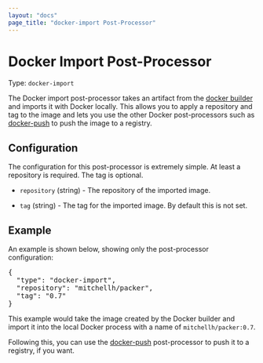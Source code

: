 ```yaml
---
layout: "docs"
page_title: "docker-import Post-Processor"
---
```


# Docker Import Post-Processor

Type: `docker-import`

The Docker import post-processor takes an artifact from the
[docker builder](/docs/builders/docker.html) and imports it with Docker
locally. This allows you to apply a repository and tag to the image
and lets you use the other Docker post-processors such as
[docker-push](/docs/post-processors/docker-push.html) to push the image
to a registry.

## Configuration

The configuration for this post-processor is extremely simple. At least
a repository is required. The tag is optional.

* `repository` (string) - The repository of the imported image.

* `tag` (string) - The tag for the imported image. By default this is not
  set.

## Example

An example is shown below, showing only the post-processor configuration:

<pre class="prettyprint">
{
  "type": "docker-import",
  "repository": "mitchellh/packer",
  "tag": "0.7"
}
</pre>

This example would take the image created by the Docker builder
and import it into the local Docker process with a name of `mitchellh/packer:0.7`.

Following this, you can use the
[docker-push](/docs/post-processors/docker-push.html)
post-processor to push it to a registry, if you want.
